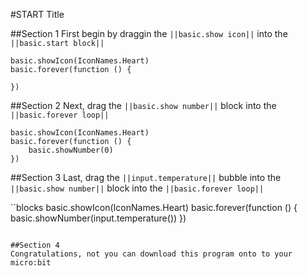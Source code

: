 #START Title

##Section 1
First begin by draggin the ``||basic.show icon||`` into the ``||basic.start block||``

```blocks
basic.showIcon(IconNames.Heart)
basic.forever(function () {
	
})
```





##Section 2
Next, drag the ``||basic.show number||`` block into the ``||basic.forever loop||``
```blocks
basic.showIcon(IconNames.Heart)
basic.forever(function () {
    basic.showNumber(0)
})
```



##Section 3
Last, drag the ``||input.temperature||`` bubble into the ``||basic.show number||`` block into the ``||basic.forever loop||``

``blocks
basic.showIcon(IconNames.Heart)
basic.forever(function () {
    basic.showNumber(input.temperature())
})
```

##Section 4
Congratulations, not you can download this program onto to your micro:bit

